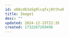 ```yaml
---
id: o88cd63a5g9lcqfxj8tthu0
title: Image1
desc: ""
updated: 2024-12-15T22:35
created: 1732207269496
---
```

